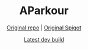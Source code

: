 <div align="center">
  
  # AParkour

  [Original repo](https://github.com/DavidML16/AParkour) | [Original Spigot](https://www.spigotmc.org/resources/aparkour.30923/)

  [Latest dev build](https://ci.codemc.io/job/aljaxus/AParkour/lastSuccessfulBuild/artifact/build/libs/SkinsRestorer.jar)

</div>

